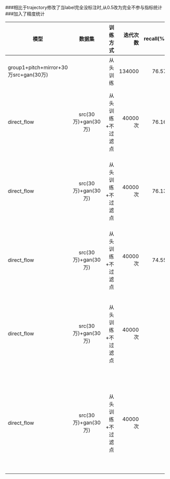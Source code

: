 
###相比于trajectory修改了当label完全没标注时,从0.5改为完全不参与指标统计
###加入了精度统计

| 模型 | 数据集 | 训练方式 | 迭代次数 | recall(%) | precision(%) |后处理|
| - | :-: | -: | -: | -: | -: | -: |
|group1+pitch+mirror+30万src+gan(30万)| | 从头训练 | 134000| 76.57 |86.57|
|direct_flow|src(30万)+gan(30万)|从头训练+不过滤点|40000次|76.16|62.83|横向60点(纵向不过滤)|
|direct_flow|src(30万)+gan(30万)|从头训练+不过滤点|40000次|76.13|62.18|横向30点(纵向不过滤)|
|direct_flow|src(30万)+gan(30万)|从头训练+不过滤点|40000次|74.55|61.55|横向10点(纵向不过滤)|
|direct_flow|src(30万)+gan(30万)|从头训练+不过滤点|40000次|||选取主方向(纵向不过滤)|
|direct_flow|src(30万)+gan(30万)|从头训练+不过滤点|40000次|||积分操作推断方向(纵向不过滤)|
